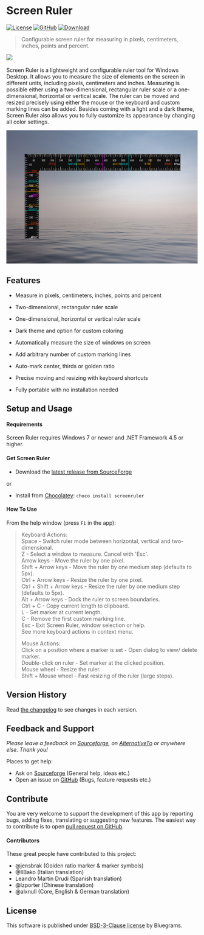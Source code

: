 # Screen Ruler

[![License](https://img.shields.io/github/license/bluegrams/screenruler.svg)](https://github.com/bluegrams/screenruler/blob/master/LICENSE.txt)
[![GitHub](https://img.shields.io/github/tag/bluegrams/screenruler.svg)](https://github.com/bluegrams/screenruler)
[![Download](https://img.shields.io/sourceforge/dm/screenruler.svg)](https://sourceforge.net/projects/screenruler/files/)

> Configurable screen ruler for measuring in pixels, centimeters, inches, points and percent.

[![](https://a.fsdn.com/con/app/sf-download-button)](https://sourceforge.net/projects/screenruler/files/)

Screen Ruler is a lightweight and configurable ruler tool for Windows Desktop.
It allows you to measure the size of elements on the screen in different units, including pixels, centimeters and inches.
Measuring is possible either using a two-dimensional, rectangular ruler scale or a one-dimensional, horizontal or vertical scale.
The ruler can be moved and resized precisely using either the mouse or the keyboard and custom marking lines can be added.
Besides coming with a light and a dark theme, Screen Ruler also allows you to fully customize its appearance by changing all color settings.

<p align="center">
<img src="img/screenruler_2d.png" height="350px">
</p>

## Features

- Measure in pixels, centimeters, inches, points and percent

- Two-dimensional, rectangular ruler scale

- One-dimensional, horizontal or vertical ruler scale

- Dark theme and option for custom coloring

- Automatically measure the size of windows on screen

- Add arbitrary number of custom marking lines

- Auto-mark center, thirds or golden ratio

- Precise moving and resizing with keyboard shortcuts

- Fully portable with no installation needed

## Setup and Usage

#### Requirements

Screen Ruler requires Windows 7 or newer and .NET Framework 4.5 or higher.

#### Get Screen Ruler

- Download the [latest release from SourceForge](https://sourceforge.net/projects/screenruler/files/)

or

- Install from [Chocolatey](https://chocolatey.org): `choco install screenruler`

#### How To Use

From the help window (press `F1` in the app):

> Keyboard Actions:  
Space - Switch ruler mode between horizontal, vertical and two-dimensional.  
Z -  Select a window to measure. Cancel with 'Esc'.  
Arrow keys -  Move the ruler by one pixel.  
Shift + Arrow keys -  Move the ruler by one medium step (defaults to 5px).  
Ctrl + Arrow keys -  Resize the ruler by one pixel.  
Ctrl + Shift + Arrow keys -  Resize the ruler by one medium step (defaults to 5px).  
Alt + Arrow keys -  Dock the ruler to screen boundaries.  
Ctrl + C -  Copy current length to clipboard.  
L -  Set marker at current length.  
C -  Remove the first custom marking line.  
Esc -  Exit Screen Ruler, window selection or help.  
See more keyboard actions in context menu.  
>
> Mouse Actions:  
Click on a position where a marker is set -  Open dialog to view/ delete marker.  
Double-click on ruler -  Set marker at the clicked position.  
Mouse wheel -  Resize the ruler.  
Shift + Mouse wheel -  Fast resizing of the ruler (large steps).  


## Version History

Read [the changelog](https://github.com/bluegrams/screenruler/blob/master/Changelog.md) to see changes in each version.

## Feedback and Support

_Please leave a feedback on [Sourceforge](https://sourceforge.net/p/screenruler/reviews), on [AlternativeTo](https://alternativeto.net/software/bluegrams-screen-ruler/) or anywhere else. Thank you!_

Places to get help:

* Ask on [Sourceforge](https://sourceforge.net/p/screenruler/discussion/) (General help, ideas etc.)
* Open an issue on [GitHub](https://github.com/bluegrams/screenruler/issues) (Bugs, feature requests etc.)

## Contribute

You are very welcome to support the development of this app by reporting bugs, adding fixes, translating or suggesting new features.
The easiest way to contribute is to open [pull request on GitHub](https://github.com/bluegrams/screenruler/pulls).

#### Contributors

These great people have contributed to this project:

- @jensbrak (Golden ratio marker & marker symbols)
- @IlBako (Italian translation)
- Leandro Martin Drudi (Spanish translation)
- @lzporter (Chinese translation)
- @alxnull (Core, English & German translation)

## License

This software is published under [BSD-3-Clause license](https://github.com/Bluegrams/ScreenRuler/blob/master/LICENSE.txt) by Bluegrams.
